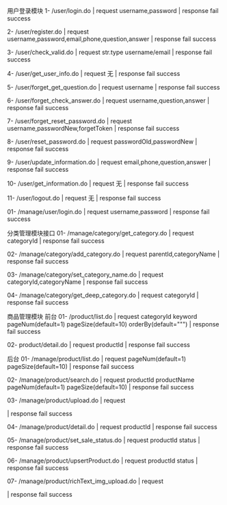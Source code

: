 用户登录模块
1- /user/login.do
| request 
username,password
| response
fail
success

2- /user/register.do
| request 
username,password,email,phone,question,answer
| response
fail
success

3- /user/check_valid.do
| request 
str.type
username/email
| response
fail
success

4- /user/get_user_info.do
| request 
无
| response
fail
success

5- /user/forget_get_question.do
| request 
username
| response
fail
success

6- /user/forget_check_answer.do
| request 
username,question,answer
| response
fail
success

7- /user/forget_reset_password.do
| request 
username,passwordNew,forgetToken
| response
fail
success

8- /user/reset_password.do
| request 
passwordOld,passwordNew
| response
fail
success

9- /user/update_information.do
| request 
email,phone,question,answer
| response
fail
success

10- /user/get_information.do
| request 
无
| response
fail
success

11- /user/logout.do
| request 
无
| response
fail
success

01- /manage/user/login.do
| request 
username,password
| response
fail
success

分类管理模块接口
01- /manage/category/get_category.do
| request 
categoryId
| response
fail
success

02- /manage/category/add_category.do
| request 
parentId,categoryName
| response
fail
success

03- /manage/category/set_category_name.do
| request 
categoryId,categoryName
| response
fail
success

04- /manage/category/get_deep_category.do
| request 
categoryId
| response
fail
success

商品管理模块
前台
01- /product/list.do
| request 
categoryId
keyword
pageNum(default=1)
pageSize(default=10)
orderBy(default=""")
| response
fail
success

02- product/detail.do
| request 
productId
| response
fail
success

后台
01- /manage/product/list.do
| request 
pageNum(default=1)
pageSize(default=10)
| response
fail
success

02- /manage/product/search.do
| request 
productId
productName
pageNum(default=1)
pageSize(default=10)
| response
fail
success

03- /manage/product/upload.do
| request 
<form enctype="multipart/form-data">
</form>
| response
fail
success

04- /manage/product/detail.do
| request 
productId
| response
fail
success

05- /manage/product/set_sale_status.do
| request 
productId
status
| response
fail
success

06- /manage/product/upsertProduct.do
| request 
productId
status
| response
fail
success

07- /manage/product/richText_img_upload.do
| request 
<form enctype="multipart/form-data">
</form>
| response
fail
success

